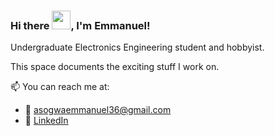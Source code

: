 ### Hi there <img src="https://raw.githubusercontent.com/MartinHeinz/MartinHeinz/master/wave.gif" width="30px">, I'm Emmanuel!

Undergraduate Electronics Engineering student and hobbyist. 

This space documents the exciting stuff I work on. 

📫 You can reach me at:
- :email: asogwaemmanuel36@gmail.com
- :office: [LinkedIn](https://www.linkedin.com/in/asogwa-emmanuel-22547319b/)

<!--
## Links to My Profiles

🌐 Connect or subscribe:
- **[Coursera Profile](https://www.coursera.org/user/fd1cd715b8a4439d4454bd26a9f79be7)**
- **[YouTube Channel](https://[www.youtube.com/your-youtube-channel](https://studio.youtube.com/channel/UCgTD7ExCgemiXnXCeD-zk5A/videos/upload?filter=%5B%5D&sort=%7B%22columnType%22%3A%22date%22%2C%22sortOrder%22%3A%22DESCENDING%22%7D))**
- **[Hashnode Blog](http://asogwa001.hashnode.dev)**
- **[LinkedIn Profile](https://www.linkedin.com/in/asogwa-emmanuel-22547319b)**

🧰 **Toolbox**

[![Emmanuel's Github Stats](https://github-readme-stats.vercel.app/api?username=goddfather&count_private=true&show_icons=true&theme=radical&hide_rank=false)](https://github.com/anuraghazra/github-readme-stats)

[![Top Languages](https://github-readme-stats.vercel.app/api/top-langs/?username=goddfather)](https://github.com/anuraghazra/github-readme-stats)
-->
